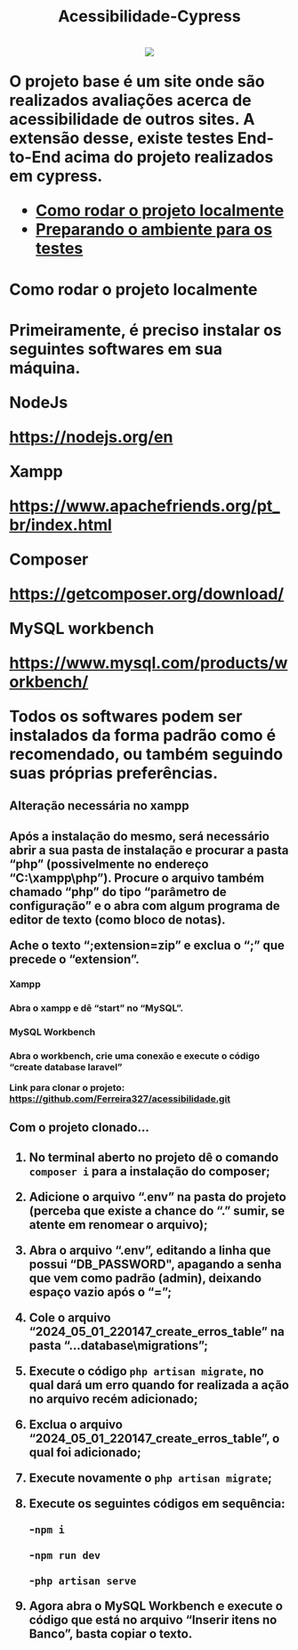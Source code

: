 <h1 align="center" > Acessibilidade-Cypress <h1>

<p align="center">
<img loading="lazy" src="http://img.shields.io/static/v1?label=STATUS&message=EM%20DESENVOLVIMENTO&color=GREEN&style=for-the-badge"/>
</p>

O projeto base é um site onde são realizados avaliações acerca de acessibilidade de outros sites. A extensão desse, existe testes End-to-End acima do projeto realizados em cypress.

* [Como rodar o projeto localmente](#Como-rodar-o-projeto-localmente)
* [Preparando o ambiente para os testes](#Preparando-o-ambiente-para-os-testes)

<h1>Como rodar o projeto localmente<h1>

Primeiramente, é preciso instalar os seguintes softwares em sua máquina. 

NodeJs 

https://nodejs.org/en 

Xampp 

https://www.apachefriends.org/pt_br/index.html 

Composer 

https://getcomposer.org/download/ 

MySQL workbench 

https://www.mysql.com/products/workbench/ 

Todos os softwares podem ser instalados da forma padrão como é recomendado, ou também seguindo suas próprias preferências. 

 

<h2>Alteração necessária no xampp <h2>

Após a instalação do mesmo, será necessário abrir a sua pasta de instalação e procurar a pasta “php” (possivelmente no endereço “C:\xampp\php”). Procure o arquivo também chamado “php” do tipo “parâmetro de configuração” e o abra com algum programa de editor de texto (como bloco de notas). 

Ache o texto “;extension=zip” e exclua o “;” que precede o “extension”. 

 

<h3> Xampp <h3>

Abra o xampp e dê “start” no “MySQL”. 

 

<h3> MySQL Workbench <h3>

Abra o workbench, crie uma conexão e execute o código “create database laravel” 

 

Link para clonar o projeto: https://github.com/Ferreira327/acessibilidade.git 

 

<h2>Com o projeto clonado... <h2>

1. No terminal aberto no projeto dê o comando `composer i` para a instalação do composer; 

2. Adicione o arquivo “.env” na pasta do projeto (perceba que existe a chance do “.” sumir, se atente em renomear o arquivo); 

3. Abra o arquivo “.env”, editando a linha que possui “DB_PASSWORD", apagando a senha que vem como padrão (admin), deixando espaço vazio após o “=”; 

4. Cole o arquivo “2024_05_01_220147_create_erros_table” na pasta “...database\migrations”; 

5. Execute o código  `php artisan migrate`, no qual dará um erro quando for realizada a ação no arquivo recém adicionado; 

6. Exclua o arquivo “2024_05_01_220147_create_erros_table”, o qual foi adicionado; 

7. Execute novamente o `php artisan migrate`; 

8. Execute os seguintes códigos em sequência: 

   -`npm i  `

   -`npm run dev `

   -`php artisan serve `

9. Agora abra o MySQL Workbench e execute o código que está no arquivo “Inserir itens no Banco”, basta copiar o texto. 